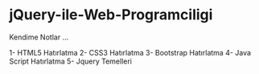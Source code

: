 # jQuery-ile-Web-Programciligi

 Kendime Notlar ...
 
1- HTML5 Hatırlatma
2- CSS3 Hatırlatma
3- Bootstrap Hatırlatma
4- Java Script Hatırlatma 
5- Jquery Temelleri

